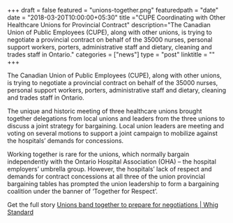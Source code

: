 +++
draft = false
featured = "unions-together.png"
featuredpath = "date"
date = "2018-03-20T10:00:00+05:30"
title ="CUPE Coordinating with Other Healthcare Unions for Provincial Contract"
description="The Canadian Union of Public Employees (CUPE), along with other unions, is trying to negotiate a provincial contract on behalf of the 35000 nurses, personal support workers, porters, administrative staff and dietary, cleaning and trades staff in Ontario."
categories = ["news"]
type = "post"
linktitle = ""
+++

The Canadian Union of Public Employees (CUPE), along with other unions, is trying to negotiate a provincial contract on behalf of the 35000 nurses, personal support workers, porters, administrative
staff and dietary, cleaning and trades staff in Ontario.

The unique and historic meeting of three healthcare unions brought together delegations from local unions and leaders
from the three unions to discuss a joint strategy for bargaining. Local union leaders are meeting and voting on several motions to support a joint campaign to mobilize against the hospitals’ demands
for concessions.

Working together is rare for the unions, which normally bargain independently with the Ontario Hospital
Association (OHA) – the hospital employers’ umbrella group. However, the hospitals’ lack of respect and
demands for contract concessions at all three of the union provincial bargaining tables has prompted the union leadership to form a bargaining coalition under the banner of ‘Together for
Respect’.

Get the full story 
[Unions band together to prepare for negotiations
 | Whig Standard](http://www.thewhig.com/2018/03/27/unions-band-together-to-prepare-for-negotiations)
